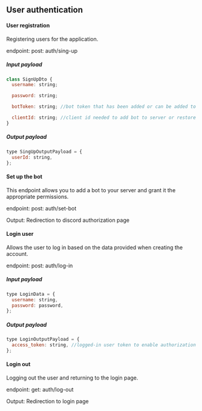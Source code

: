 ## User authentication

#### User registration

Registering users for the application.

endpoint: post: auth/sing-up

##### Input payload

```javascript
class SignUpDto {
  username: string;

  password: string;

  botToken: string; //bot token that has been added or can be added to the user server. We can find the token at https://discord.com/developers/applications

  clientId: string; //client id needed to add bot to server or restore server. We can find client id at https://discord.com/developers/applications
}
```

##### Output payload

```javascript
type SingUpOutputPayload = {
  userId: string,
};
```

#### Set up the bot

This endpoint allows you to add a bot to your server and grant it the appropriate permissions.

endpoint: post: auth/set-bot

Output: Redirection to discord authorization page

#### Login user

Allows the user to log in based on the data provided when creating the account.

endpoint: post: auth/log-in

##### Input payload

```javascript
type LoginData = {
  username: string,
  password: password,
};
```

##### Output payload

```javascript
type LoginOutputPayload = {
  access_token: string, //logged-in user token to enable authorization with other endpoints
};
```

#### Login out

Logging out the user and returning to the login page.

endpoint: get: auth/log-out

Output: Redirection to login page
